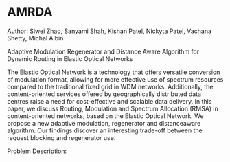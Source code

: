 # AMRDA
Author: Siwei Zhao, Sanyami Shah, Kishan Patel, Nickyta Patel, Vachana Shetty, Michal Aibin

Adaptive Modulation Regenerator and Distance Aware Algorithm for Dynamic Routing in Elastic Optical Networks

The Elastic Optical Network is a technology that offers versatile conversion of modulation format, allowing for more effective use of spectrum resources compared to the traditional fixed grid in WDM networks. Additionally, the content-oriented services offered by geographically distributed data centres raise a need for cost-effective and scalable data delivery. In this paper, we discuss Routing, Modulation and Spectrum Allocation (RMSA) in content-oriented networks, based on the Elastic Optical Network. We propose a new adaptive modulation, regenerator and distanceaware algorithm. Our findings discover an interesting trade-off between the request blocking and regenerator use.

Problem Description:
  
